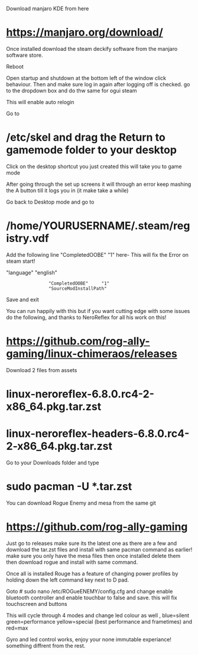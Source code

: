 Download manjaro KDE from here 

# https://manjaro.org/download/

Once installed download the steam deckify software from the manjaro software store.

Reboot

Open startup and shutdown  at the bottom left of the window click behaviour. Then and make sure log in again after logging off is checked. go to the dropdown box and do thw same for ogui steam 

This will enable auto relogin 

Go to 

# /etc/skel  and drag the Return to gamemode folder to your desktop 

Click on the desktop shortcut you just created this will take you to game mode 

After going through the set up screens it will through an error keep mashing the A button till it logs you in (it make take a while)

Go back to Desktop mode and go to 

# /home/YOURUSERNAME/.steam/registry.vdf

Add the following line  "CompletedOOBE"  "1"  here-  This will fix the Error on steam start!

"language"		"english"

					"CompletedOOBE"		"1"
					"SourceModInstallPath"	

Save and exit 

You can run happily with this but if you want cutting edge with some issues do the following, and thanks to NeroReflex for all his work on this!

# https://github.com/rog-ally-gaming/linux-chimeraos/releases

Download 2 files from assets 

#  linux-neroreflex-6.8.0.rc4-2-x86_64.pkg.tar.zst
#  linux-neroreflex-headers-6.8.0.rc4-2-x86_64.pkg.tar.zst

Go to your Downloads folder and type 

# sudo pacman -U *.tar.zst  

You can download Rogue Enemy and mesa from the same git 

#  https://github.com/rog-ally-gaming

Just go to releases make sure its the latest one as there are a few  and download the tar.zst files and install with same pacman command as earlier! make sure you only have the mesa files then once installed delete them then download rogue and install with same command.

Once all is installed Rouge has a feature of changing power profiles by holding down the left command key next to D pad.

Goto # sudo nano /etc/ROGueENEMY/config.cfg and change enable bluetooth controller and enable touchbar to false and save. this will fix touchscreen and buttons 

This will cycle through 4 modes and change led colour as well , blue=silent green=performance yellow=special (best performance and frametimes) and red=max

Gyro and led control works, enjoy your none immutable experiance! something diffrent from the rest.




